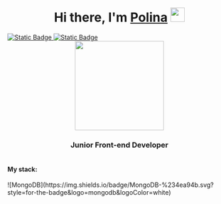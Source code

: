 <h1 align="center">Hi there, I'm <a href="https://daniilshat.ru/" target="_blank">Polina</a> 
<img src="https://github.com/blackcater/blackcater/raw/main/images/Hi.gif" height="32"/></h1>
<a href="#">
  <img alt="Static Badge" src="https://img.shields.io/badge/Telegram-blue?logo=telegram&logoColor=%23ffff">
</a>
<a href="#">
  <img alt="Static Badge" src="https://img.shields.io/badge/VK-blue?logo=VK&logoColor=%23ffff">
</a>
<div align="center">
  <img src="https://media.giphy.com/media/hpXdHPfFI5wTABdDx9/giphy.gif" height="200">
</div>
<h3 align="center">Junior Front-end Developer</h3>
<img src="https://komarev.com/ghpvc/?username=polinakoma&style=flat-square&color=blue" alt="">
<h4>My stack:</h4>
![MongoDB](https://img.shields.io/badge/MongoDB-%234ea94b.svg?style=for-the-badge&logo=mongodb&logoColor=white)

